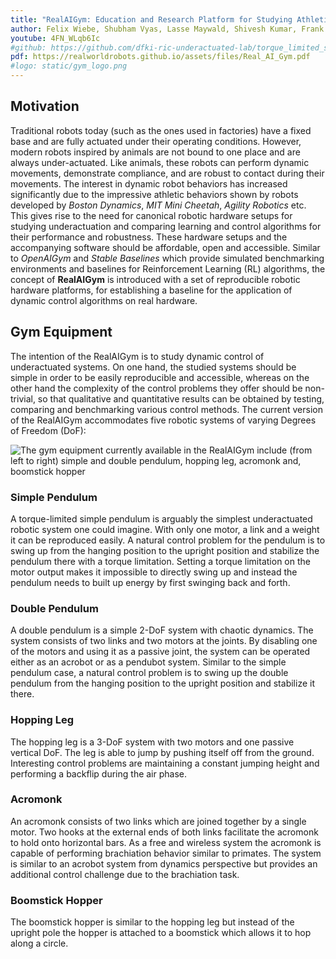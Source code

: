 ```yaml
---
title: "RealAIGym: Education and Research Platform for Studying Athletic Intelligence"
author: Felix Wiebe, Shubham Vyas, Lasse Maywald, Shivesh Kumar, Frank Kirchner
youtube: 4FN_WLqb6Ic
#github: https://github.com/dfki-ric-underactuated-lab/torque_limited_simple_pendulum
pdf: https://realworldrobots.github.io/assets/files/Real_AI_Gym.pdf
#logo: static/gym_logo.png
---
```


## Motivation

Traditional robots today (such as the ones used in factories) have a fixed base and are fully actuated under their operating conditions. However, modern robots inspired by animals are not bound to one place and are always under-actuated. Like animals, these robots can perform dynamic movements, demonstrate compliance, and are robust to contact during their movements. The interest in dynamic robot behaviors has increased significantly due to the impressive athletic behaviors shown by robots developed by *Boston Dynamics*, *MIT Mini Cheetah*, *Agility Robotics* etc. This gives rise to the need for canonical robotic hardware setups for studying underactuation and comparing learning and control algorithms for their performance and robustness. These hardware setups and the accompanying software should be affordable, open and accessible. Similar to *OpenAIGym* and *Stable Baselines* which provide simulated benchmarking environments and baselines for Reinforcement Learning (RL) algorithms, the concept of **RealAIGym**  is introduced with a set of reproducible robotic hardware platforms, for establishing a baseline for the application of dynamic control algorithms on real hardware.

## Gym Equipment
The intention of the RealAIGym is to study dynamic control of underactuated systems. On one hand, the studied systems should be simple in order to be easily reproducible and accessible, whereas on the other hand the complexity of the control problems they offer should be non-trivial, so that qualitative and quantitative results can be obtained by testing, comparing and benchmarking various control methods. The current version of the RealAIGym accommodates five robotic systems of varying Degrees of Freedom (DoF): 

![The gym equipment currently available in the RealAIGym include (from left to right) simple and double pendulum, hopping leg, acromonk and, boomstick hopper](static/figures/gym.png)

### Simple Pendulum [<i class="fa fa-github" style="font-size:24px"></i>](https://github.com/dfki-ric-underactuated-lab/torque_limited_simple_pendulum)
A torque-limited simple pendulum is arguably the simplest underactuated robotic system one could imagine. With only one motor, a link and a weight it can be reproduced easily. A natural control problem for the pendulum is to swing up from the hanging position to the upright position and stabilize the pendulum there with a torque limitation. Setting a torque limitation on the motor output makes it impossible to directly swing up and instead the pendulum needs to built up energy by first swinging back and forth.

### Double Pendulum
A double pendulum is a simple 2-DoF system with chaotic dynamics. The system consists of two links and two motors at the joints. By disabling one of the motors and using it as a passive joint, the system can be operated either as an acrobot or as a pendubot system. Similar to the simple pendulum case, a natural control problem is to swing up the double pendulum from the hanging position to the upright position and stabilize it there.

### Hopping Leg
The hopping leg is a 3-DoF system with two motors and one passive vertical DoF. The leg is able to jump by pushing itself off from the ground. Interesting control problems are maintaining a constant jumping height and performing a backflip during the air phase.

### Acromonk 
An acromonk consists of two links which are joined together by a single motor. Two hooks at the external ends of both links facilitate the acromonk to hold onto horizontal bars. As a free and wireless system the acromonk is capable of performing brachiation behavior similar to primates. The system is similar to an acrobot system from dynamics perspective but provides an additional control challenge due to the brachiation task.

### Boomstick Hopper
The boomstick hopper is similar to the hopping leg but instead of the upright pole the hopper is attached to a boomstick which allows it to hop along a circle.

